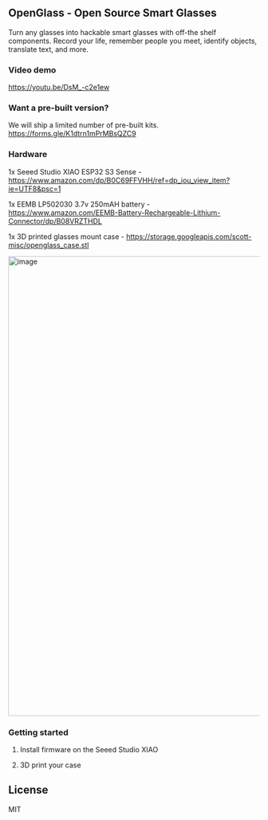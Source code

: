 ## OpenGlass - Open Source Smart Glasses

Turn any glasses into hackable smart glasses with off-the shelf components. Record your life, remember people you meet, identify objects, translate text, and more. 

### Video demo

https://youtu.be/DsM_-c2e1ew

### Want a pre-built version?

We will ship a limited number of pre-built kits. 
https://forms.gle/K1dtrn1mPrMBsQZC9

### Hardware
1x Seeed Studio XIAO ESP32 S3 Sense - https://www.amazon.com/dp/B0C69FFVHH/ref=dp_iou_view_item?ie=UTF8&psc=1

1x EEMB LP502030 3.7v 250mAH battery - https://www.amazon.com/EEMB-Battery-Rechargeable-Lithium-Connector/dp/B08VRZTHDL

1x 3D printed glasses mount case - https://storage.googleapis.com/scott-misc/openglass_case.stl

<img width="923" alt="image" src="https://github.com/BasedHardware/openglass/assets/1193692/83a766bd-698b-4b4b-896a-834da286d69a">

### Getting started

1. Install firmware on the Seeed Studio XIAO

2. 3D print your case

## License
MIT
